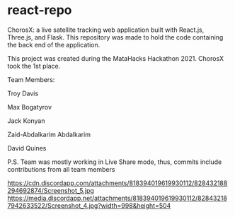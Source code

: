 # react-repo
ChorosX: a live satellite tracking web application built with React.js, Three.js, and Flask. This repository was made to hold the code containing the back end of the application. 

This project was created during the MataHacks Hackathon 2021. ChorosX took the 1st place.

Team Members:

Troy Davis

Max Bogatyrov

Jack Konyan

Zaid-Abdalkarim Abdalkarim

David Quines

P.S. Team was mostly working in Live Share mode, thus, commits include contributions from all team members

https://cdn.discordapp.com/attachments/818394019619930112/828432188294692874/Screenshot_5.jpg
https://media.discordapp.net/attachments/818394019619930112/828432187942633522/Screenshot_4.jpg?width=998&height=504


